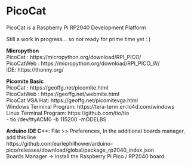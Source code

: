 # PicoCat
PicoCat is a Raspberry Pi RP2040 Development Platform

Still a work in progress... so not ready for prime time yet : )

<p><b>Micropython</b><br> 
  PicoCat : https://micropython.org/download/RPI_PICO/<br>
  PicoCatWeb : https://micropython.org/download/RPI_PICO_W/<br>
  IDE: https://thonny.org/
</p>
<p><b>Picomite Basic</b><br>
  PicoCat : https://geoffg.net/picomite.html<br>
  PicoCatWeb : https://geoffg.net/webmite.html<br>
  PicoCat VGA Hat: https://geoffg.net/picomitevga.html<br>
  Windows Terminal Program: https://tera-term.en.lo4d.com/windows<br>
  Linux Terminal Program: https://github.com/tio/tio<br>
  - tio /dev/ttyACM0 -b 115200 -mODELBS<br>
</p>
<p><b>Arduino IDE C++</b>:
  File >> Preferences,  In the additional boards manager, add this line<br>
  https://github.com/earlephilhower/arduino-pico/releases/download/global/package_rp2040_index.json<br>
  Boards Manager -> install the Raspberry Pi Pico / RP2040 board.<br>
</p>
